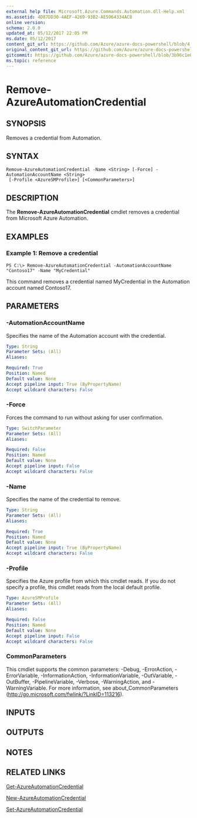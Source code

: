 ```yaml
---
external help file: Microsoft.Azure.Commands.Automation.dll-Help.xml
ms.assetid: 4D87DD30-4AEF-4269-93B2-AE5964334AC8
online version:
schema: 2.0.0
updated_at: 05/12/2017 22:05 PM
ms.date: 05/12/2017
content_git_url: https://github.com/Azure/azure-docs-powershell/blob/4.1.0/azureps-cmdlets-docs/ServiceManagement/Azure/v4.0.0/Remove-AzureAutomationCredential.md
original_content_git_url: https://github.com/Azure/azure-docs-powershell/blob/4.1.0/azureps-cmdlets-docs/ServiceManagement/Azure/v4.0.0/Remove-AzureAutomationCredential.md
gitcommit: https://github.com/Azure/azure-docs-powershell/blob/3b96c1e0b28fc56dfbf6de55728d5478e0d02def
ms.topic: reference
---
```


# Remove-AzureAutomationCredential

## SYNOPSIS
Removes a credential from Automation.

## SYNTAX

```
Remove-AzureAutomationCredential -Name <String> [-Force] -AutomationAccountName <String>
 [-Profile <AzureSMProfile>] [<CommonParameters>]
```

## DESCRIPTION
The **Remove-AzureAutomationCredential** cmdlet removes a credential from Microsoft Azure Automation.

## EXAMPLES

### Example 1: Remove a credential
```
PS C:\> Remove-AzureAutomationCredential -AutomationAccountName "Contoso17" -Name "MyCredential"
```

This command removes a credential named MyCredential in the Automation account named Contoso17.

## PARAMETERS

### -AutomationAccountName
Specifies the name of the Automation account with the credential.

```yaml
Type: String
Parameter Sets: (All)
Aliases: 

Required: True
Position: Named
Default value: None
Accept pipeline input: True (ByPropertyName)
Accept wildcard characters: False
```

### -Force
Forces the command to run without asking for user confirmation.

```yaml
Type: SwitchParameter
Parameter Sets: (All)
Aliases: 

Required: False
Position: Named
Default value: None
Accept pipeline input: False
Accept wildcard characters: False
```

### -Name
Specifies the name of the credential to remove.

```yaml
Type: String
Parameter Sets: (All)
Aliases: 

Required: True
Position: Named
Default value: None
Accept pipeline input: True (ByPropertyName)
Accept wildcard characters: False
```

### -Profile
Specifies the Azure profile from which this cmdlet reads.
If you do not specify a profile, this cmdlet reads from the local default profile.

```yaml
Type: AzureSMProfile
Parameter Sets: (All)
Aliases: 

Required: False
Position: Named
Default value: None
Accept pipeline input: False
Accept wildcard characters: False
```

### CommonParameters
This cmdlet supports the common parameters: -Debug, -ErrorAction, -ErrorVariable, -InformationAction, -InformationVariable, -OutVariable, -OutBuffer, -PipelineVariable, -Verbose, -WarningAction, and -WarningVariable. For more information, see about_CommonParameters (http://go.microsoft.com/fwlink/?LinkID=113216).

## INPUTS

## OUTPUTS

## NOTES

## RELATED LINKS

[Get-AzureAutomationCredential](./Get-AzureAutomationCredential.md)

[New-AzureAutomationCredential](./New-AzureAutomationCredential.md)

[Set-AzureAutomationCredential](./Set-AzureAutomationCredential.md)


